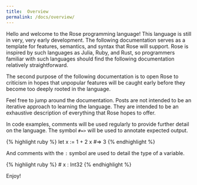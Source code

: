 ```yaml
---
title:  Overview
permalink: /docs/overview/
---
```


Hello and welcome to the Rose programming language! This language is still in very, very early development. The following documentation serves as a template for features, semantics, and syntax that Rose will support. Rose is inspired by such languages as Julia, Ruby, and Rust, so programmers familiar with such languages should find the following documentation relatively straightforward.

The second purpose of the following documentation is to open Rose to criticism in hopes that unpopular features will be caught early before they become too deeply rooted in the language.

Feel free to jump around the documentation. Posts are not intended to be an iterative approach to learning the language. They are intended to be an exhaustive description of everything that Rose hopes to offer.

In code examples, comments will be used regularly to provide further detail on the language. The symbol `#=>` will be used to annotate expected output.

{% highlight ruby %}
    let x := 1 + 2
    x   #=> 3
{% endhighlight %}

And comments with the `:` symbol are used to detail the type of a variable.

{% highlight ruby %}
    # x : Int32
{% endhighlight %}

Enjoy!

